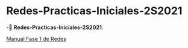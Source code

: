 # Redes-Practicas-Iniciales-2S2021
-:file_folder: __Redes-Practicas-Iniciales-2S2021__:
 
 [Manual Fase 1 de Redes](Grupo#10_Manual_Redes.pdf)
